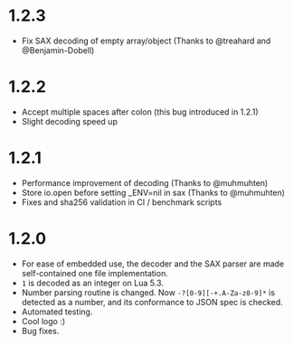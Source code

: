 # 1.2.3

* Fix SAX decoding of empty array/object (Thanks to @treahard and @Benjamin-Dobell)

# 1.2.2

* Accept multiple spaces after colon (this bug introduced in 1.2.1)
* Slight decoding speed up

# 1.2.1

* Performance improvement of decoding (Thanks to @muhmuhten)
* Store io.open before setting _ENV=nil in sax (Thanks to @muhmuhten)
* Fixes and sha256 validation in CI / benchmark scripts

# 1.2.0

* For ease of embedded use, the decoder and the SAX parser are made self-contained one file implementation.
* `1` is decoded as an integer on Lua 5.3.
* Number parsing routine is changed. Now `-?[0-9][-+.A-Za-z0-9]*` is detected as a number, and its conformance to JSON spec is checked.
* Automated testing.
* Cool logo :)
* Bug fixes.
